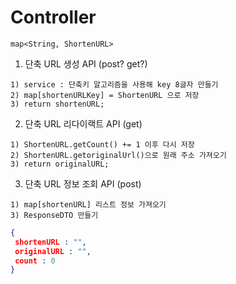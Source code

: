 # Controller
`map<String, ShortenURL>`

1. 단축 URL 생성 API (post? get?)
```
1) service : 단축키 알고리즘을 사용해 key 8글자 만들기
2) map[shortenURLKey] = ShortenURL 으로 저장
3) return shortenURL;
```

2. 단축 URL 리다이랙트 API (get)
```
1) ShortenURL.getCount() += 1 이후 다시 저장
2) ShortenURL.getoriginalUrl()으로 원래 주소 가져오기
3) return originalURL;
```

3. 단축 URL 정보 조회 API (post)
```
1) map[shortenURL] 리스트 정보 가져오기
3) ResponseDTO 만들기
```

```json
{
 shortenURL : "",
 originalURL : "",
 count : 0
}
```